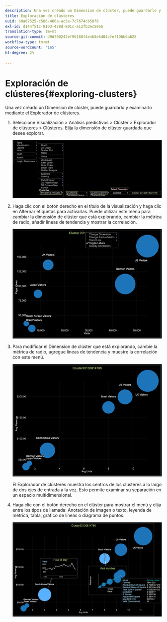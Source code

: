 ```yaml
---
description: Una vez creado un Dimension de clúster, puede guardarlo y examinarlo mediante el Explorador de clústeres.
title: Exploración de clústeres
uuid: b0a07525-c586-466a-ac5e-7c7674cb58f8
exl-id: d144f51c-8103-428d-801c-a12fb3ec5866
translation-type: tm+mt
source-git-commit: d9df90242ef96188f4e4b5e6d04cfef196b0a628
workflow-type: tm+mt
source-wordcount: '165'
ht-degree: 2%

---
```


# Exploración de clústeres{#exploring-clusters}

Una vez creado un Dimension de clúster, puede guardarlo y examinarlo mediante el Explorador de clústeres.

1. Seleccione Visualización > Análisis predictivos > Clúster > Explorador de clústeres > Clústeres. Elija la dimensión de clúster guardada que desee explorar.

   ![](assets/explore_clusters_1.png)

1. Haga clic con el botón derecho en el título de la visualización y haga clic en Alternar etiquetas para activarlas. Puede utilizar este menú para cambiar la dimensión de clúster que está explorando, cambiar la métrica de radio, añadir líneas de tendencia y mostrar la correlación.

   ![](assets/explore_clusters_2.png)

1. Para modificar el Dimension de clúster que está explorando, cambie la métrica de radio, agregue líneas de tendencia y muestre la correlación con este menú.

   ![](assets/explore_clusters_3.png)

   El Explorador de clústeres muestra los centros de los clústeres a lo largo de dos ejes de entrada a la vez. Esto permite examinar su separación en un espacio multidimensional.

1. Haga clic con el botón derecho en el clúster para mostrar el menú y elija entre los tipos de llamada: Anotación de imagen o texto, leyenda de métrica, tabla, gráfico de líneas o diagrama de puntos.

   ![](assets/explore_clusters_4.png)

